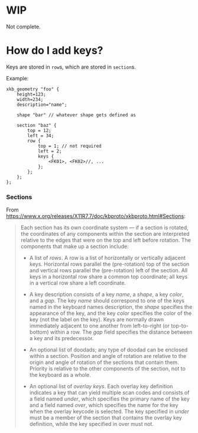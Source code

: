 # WIP
Not complete.

# How do I add keys?

Keys are stored in `row`s, which are stored in `section`s.

Example:
```
xkb_geometry "foo" {
    height=123;
    width=234;
    description="name";
    
    shape "bar" // whatever shape gets defined as
    
    section "baz" {
        top = 12;
        left = 34;
        row {
            top = 1; // not required
            left = 2;
            keys {
                <FK01>, <FK02>//, ...
            };
        };
    };
};
```

### Sections

From https://www.x.org/releases/X11R7.7/doc/kbproto/xkbproto.html#Sections:
> Each section has its own coordinate system — if a section is rotated, the coordinates of any components within the section are interpreted relative to the edges that were on the top and left before rotation. The components that make up a section include:
>
> - A list of *rows*. A row is a list of horizontally or vertically adjacent keys. Horizontal rows parallel the (pre-rotation) top of the section and vertical rows parallel the (pre-rotation) left of the section. All keys in a horizontal row share a common top coordinate; all keys in a vertical row share a left coordinate.
>
> - A key description consists of a key *name*, a *shape*, a key *color*, and a *gap*. The key *name* should correspond to one of the keys named in the keyboard names description, the *shape* specifies the appearance of the key, and the key *color* specifies the color of the key (not the label on the key). Keys are normally drawn immediately adjacent to one another from left-to-right (or top-to-bottom) within a row. The *gap* field specifies the distance between a key and its predecessor.
>
> - An optional list of doodads; any type of doodad can be enclosed within a section. Position and angle of rotation are relative to the origin and angle of rotation of the sections that contain them. Priority is relative to the other components of the section, not to the keyboard as a whole.
>
> - An optional list of *overlay keys*. Each overlay key definition indicates a key that can yield multiple scan codes and consists of a field named *under*, which specifies the primary name of the key and a field named *over*, which specifies the name for the key when the overlay keycode is selected. The key specified in *under* must be a member of the section that contains the overlay key definition, while the key specified in over must not. 
